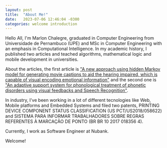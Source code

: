 ```yaml
---
layout: post
title:  "About Me!"
date:   2023-07-06 12:46:04 -0300
categories: welcome introduction
---
```

Hello All, I'm Marlon Chalegre, graduated in Computer Engineering from Universidade de Pernambuco (UPE) and MSc in Computer Engineering with an emphasis in Computational Intelligence. In my academic history, I published two articles and teached algorithms, mathematical logic and mobile development in universities.

About the articles, the first article is ["A new approach using hidden Markov model for generating movie captions to aid the hearing impaired, which is capable of visual encoding emotional information"](https://ieeexplore.ieee.org/document/7885748/) and the second one is ["An adaptive support system for phonological treatment of phonetic disorders using visual feedbacks and Speech Recognition"](http://ieeexplore.ieee.org/document/7435941/).

In industry, I've been working in a lot of different tecnologies like Web, Mobile platforms and Embedded Systems and filed two patents, PRINTING DEVICE COMPONENT STATUS CLASSIFICATION (US PCT/US2018/058622) and SISTEMA PARA INFORMAR TRABALHADORES SOBRE REGRAS REFERENTES À MARCAÇÃO DE PONTO (BR BR 10 2017 018356 4).

Currently, I work as Software Engineer at Nubank.

Welcome!
